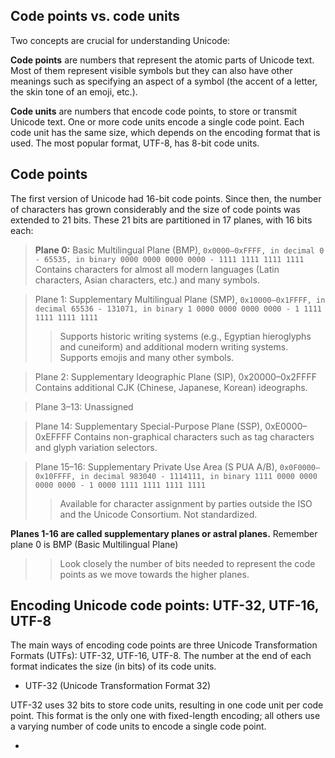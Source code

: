 ## Code points vs. code units 

Two concepts are crucial for understanding Unicode:

  **Code points** are numbers that represent the atomic parts of Unicode text. Most of them represent visible symbols but they can also have other meanings such as specifying an aspect of a symbol (the accent of a letter, the skin tone of an emoji, etc.).
  
  **Code units** are numbers that encode code points, to store or transmit Unicode text. One or more code units encode a single code point. Each code unit has the same size, which depends on the encoding format that is used. The most popular format, UTF-8, has 8-bit code units.


## Code points 
The first version of Unicode had 16-bit code points. Since then, the number of characters has grown considerably and the size of code points was extended to 21 bits. These 21 bits are partitioned in 17 planes, with 16 bits each:

  > **Plane 0:** Basic Multilingual Plane (BMP), `0x0000–0xFFFF, in decimal 0 - 65535, in binary 0000 0000 0000 0000 - 1111 1111 1111 1111`
  Contains characters for almost all modern languages (Latin characters, Asian characters, etc.) and many symbols.

  > Plane 1: Supplementary Multilingual Plane (SMP), `0x10000–0x1FFFF, in decimal 65536 - 131071, in binary 1 0000 0000 0000 0000 - 1 1111 1111 1111 1111`
  >> Supports historic writing systems (e.g., Egyptian hieroglyphs and cuneiform) and additional modern writing systems.
  >> Supports emojis and many other symbols.

  > Plane 2: Supplementary Ideographic Plane (SIP), 0x20000–0x2FFFF
  Contains additional CJK (Chinese, Japanese, Korean) ideographs.

  > Plane 3–13: Unassigned

  > Plane 14: Supplementary Special-Purpose Plane (SSP), 0xE0000–0xEFFFF
  Contains non-graphical characters such as tag characters and glyph variation selectors.

  > Plane 15–16: Supplementary Private Use Area (S PUA A/B), `0x0F0000–0x10FFFF, in decimal 983040 - 1114111, in binary 1111 0000 0000 0000 0000 - 1 0000 1111 1111 1111 1111`
  >> Available for character assignment by parties outside the ISO and the Unicode Consortium. Not standardized.

  **Planes 1-16 are called supplementary planes or astral planes.** Remember plane 0 is BMP (Basic Multilingual Plane)

  >> Look closely the number of bits needed to represent the code points as we move towards the higher planes.

## Encoding Unicode code points: UTF-32, UTF-16, UTF-8 

The main ways of encoding code points are three Unicode Transformation Formats (UTFs): UTF-32, UTF-16, UTF-8. The number at the end of each format indicates the size (in bits) of its code units.

- UTF-32 (Unicode Transformation Format 32) 

UTF-32 uses 32 bits to store code units, resulting in one code unit per code point. This format is the only one with fixed-length encoding; all others use a varying number of code units to encode a single code point.

- 
